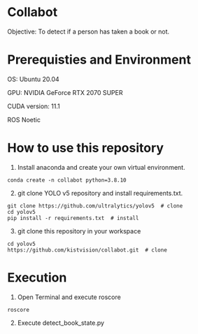 # Collabot
Objective: To detect if a person has taken a book or not. 

# Prerequisties and Environment
OS: Ubuntu 20.04

GPU: NVIDIA GeForce RTX 2070 SUPER

CUDA version: 11.1

ROS Noetic

# How to use this repository
1. Install anaconda and create your own virtual environment.
````
conda create -n collabot python=3.8.10
````

2. git clone YOLO v5 repository and install requirements.txt.
````
git clone https://github.com/ultralytics/yolov5  # clone
cd yolov5
pip install -r requirements.txt  # install
````

3. git clone this repository in your workspace
````
cd yolov5
https://github.com/kistvision/collabot.git  # clone
````

# Execution
1. Open Terminal and execute roscore
````
roscore
````

2. Execute detect_book_state.py



